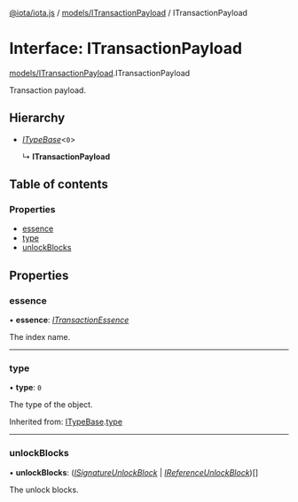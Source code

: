 [@iota/iota.js](../README.md) / [models/ITransactionPayload](../modules/models_itransactionpayload.md) / ITransactionPayload

# Interface: ITransactionPayload

[models/ITransactionPayload](../modules/models_itransactionpayload.md).ITransactionPayload

Transaction payload.

## Hierarchy

- [*ITypeBase*](models_itypebase.itypebase.md)<``0``\>

  ↳ **ITransactionPayload**

## Table of contents

### Properties

- [essence](models_itransactionpayload.itransactionpayload.md#essence)
- [type](models_itransactionpayload.itransactionpayload.md#type)
- [unlockBlocks](models_itransactionpayload.itransactionpayload.md#unlockblocks)

## Properties

### essence

• **essence**: [*ITransactionEssence*](models_itransactionessence.itransactionessence.md)

The index name.

___

### type

• **type**: ``0``

The type of the object.

Inherited from: [ITypeBase](models_itypebase.itypebase.md).[type](models_itypebase.itypebase.md#type)

___

### unlockBlocks

• **unlockBlocks**: ([*ISignatureUnlockBlock*](models_isignatureunlockblock.isignatureunlockblock.md) \| [*IReferenceUnlockBlock*](models_ireferenceunlockblock.ireferenceunlockblock.md))[]

The unlock blocks.
